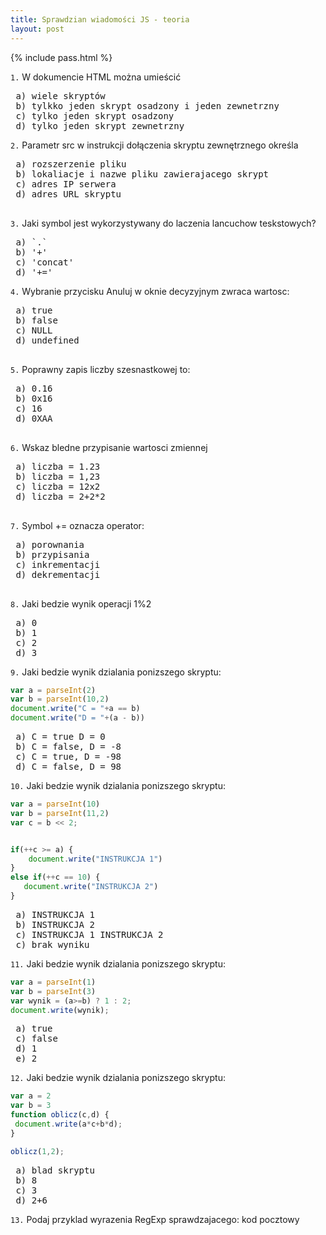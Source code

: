 ```yaml
---
title: Sprawdzian wiadomości JS - teoria
layout: post
---
```


{% include pass.html %}

`1.` W dokumencie HTML można umieścić
<pre>
 a) wiele skryptów
 b) tylkko jeden skrypt osadzony i jeden zewnetrzny
 c) tylko jeden skrypt osadzony
 d) tylko jeden skrypt zewnetrzny
</pre>

`2.` Parametr src w instrukcji dołączenia skryptu zewnętrznego określa
<pre>
 a) rozszerzenie pliku
 b) lokaliacje i nazwe pliku zawierajacego skrypt
 c) adres IP serwera
 d) adres URL skryptu
 </pre>
 
`3.` Jaki symbol jest wykorzystywany do laczenia lancuchow teskstowych?
<pre>
 a) `.`
 b) '+'
 c) 'concat'
 d) '+='
</pre>

`4.` Wybranie przycisku Anuluj w oknie decyzyjnym zwraca wartosc:
<pre>
 a) true
 b) false
 c) NULL
 d) undefined
 </pre>
 
`5.` Poprawny zapis liczby szesnastkowej to:
 <pre>
 a) 0.16
 b) 0x16
 c) 16
 d) 0XAA
 </pre>
 
`6.`  Wskaz bledne przypisanie wartosci zmiennej
 <pre>
 a) liczba = 1.23
 b) liczba = 1,23
 c) liczba = 12x2
 d) liczba = 2+2*2
 </pre>
 
`7.` Symbol += oznacza operator:
 <pre>
 a) porownania
 b) przypisania
 c) inkrementacji
 d) dekrementacji
 </pre>
 
`8.` Jaki bedzie wynik operacji 1%2
 <pre>
 a) 0
 b) 1
 c) 2
 d) 3
</pre>

`9.` Jaki bedzie wynik dzialania ponizszego skryptu:
```javascript
var a = parseInt(2)
var b = parseInt(10,2)
document.write("C = "+a == b)
document.write("D = "+(a - b))
```

<pre>
 a) C = true D = 0
 b) C = false, D = -8
 c) C = true, D = -98
 d) C = false, D = 98
</pre>

`10.` Jaki bedzie wynik dzialania ponizszego skryptu:
```javascript
var a = parseInt(10)
var b = parseInt(11,2)
var c = b << 2;


if(++c >= a) {
    document.write("INSTRUKCJA 1")
}
else if(++c == 10) {
   document.write("INSTRUKCJA 2")
}
```

<pre>
 a) INSTRUKCJA 1
 b) INSTRUKCJA 2
 c) INSTRUKCJA 1 INSTRUKCJA 2
 c) brak wyniku
</pre>

`11.` Jaki bedzie wynik dzialania ponizszego skryptu:
```javascript
var a = parseInt(1)
var b = parseInt(3)
var wynik = (a>=b) ? 1 : 2;
document.write(wynik);
```
<pre>
 a) true
 c) false
 d) 1
 e) 2
</pre>

 `12.` Jaki bedzie wynik dzialania ponizszego skryptu:
```javascript   
var a = 2
var b = 3
function oblicz(c,d) {
 document.write(a*c+b*d);
}

oblicz(1,2);

```
<pre>
 a) blad skryptu
 b) 8
 c) 3
 d) 2+6
</pre>

 `13.` Podaj przyklad wyrazenia RegExp sprawdzajacego: kod pocztowy
 


